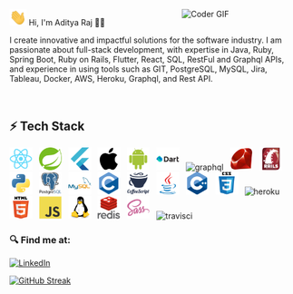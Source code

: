 
<p>
  <img align="right" src="https://media.giphy.com/media/SWoSkN6DxTszqIKEqv/giphy.gif" alt="Coder GIF" width="200">

  <img src="https://raw.githubusercontent.com/ABSphreak/ABSphreak/master/gifs/Hi.gif" width="30px"> Hi, I'm Aditya Raj 👨‍💻

I create innovative and impactful solutions for the software industry. I am passionate about full-stack development, with expertise in Java, Ruby, Spring Boot, Ruby on Rails, Flutter, React, SQL, RestFul and Graphql APIs, and experience in using tools such as GIT, PostgreSQL, MySQL, Jira, Tableau, Docker, AWS, Heroku, Graphql, and Rest API.

</p>
<br>

## ⚡ Tech Stack
<p>
  <img src="https://github.com/devicons/devicon/blob/master/icons/react/react-original.svg" alt="flutter" width="40" height="40"/>
    &nbsp;
  <img src="https://github.com/devicons/devicon/blob/master/icons/spring/spring-original.svg" alt="flutter" width="40" height="40"/>
    &nbsp;
    <img src="https://raw.githubusercontent.com/devicons/devicon/7a4ca8aa871d6dca81691e018d31eed89cb70a76/icons/flutter/flutter-original.svg" alt="flutter" width="40" height="40"/>
    &nbsp;
    <img src="https://raw.githubusercontent.com/devicons/devicon/7a4ca8aa871d6dca81691e018d31eed89cb70a76/icons/apple/apple-original.svg" alt="apple" width="40" height="40"/>
    &nbsp;
    <img src="https://raw.githubusercontent.com/devicons/devicon/7a4ca8aa871d6dca81691e018d31eed89cb70a76/icons/android/android-original.svg" alt="andriod" width="40" height="40"/>
    &nbsp;
    <img src="https://raw.githubusercontent.com/devicons/devicon/7a4ca8aa871d6dca81691e018d31eed89cb70a76/icons/dart/dart-original-wordmark.svg" alt="dart" width="40" height="40"/>
    &nbsp;
    <img src="https://www.vectorlogo.zone/logos/graphql/graphql-icon.svg" alt="graphql" width="40" height="40"/>
    &nbsp;
    <img src="https://raw.githubusercontent.com/devicons/devicon/master/icons/ruby/ruby-original.svg" alt="ruby" width="40" height="40"/>
    &nbsp;
    <img src="https://raw.githubusercontent.com/devicons/devicon/master/icons/rails/rails-original-wordmark.svg" alt="rails" width="40" height="40"/>
    &nbsp;
    <img src="https://raw.githubusercontent.com/devicons/devicon/master/icons/python/python-original.svg" alt="python" width="40" height="40"/>
    &nbsp;
    <img src="https://raw.githubusercontent.com/devicons/devicon/master/icons/postgresql/postgresql-original-wordmark.svg" alt="postgresql" width="40" height="40"/>
    &nbsp;
    <img src="https://raw.githubusercontent.com/devicons/devicon/master/icons/mysql/mysql-original-wordmark.svg" alt="mysql" width="40" height="40"/>
    &nbsp;
    <img src="https://raw.githubusercontent.com/devicons/devicon/master/icons/c/c-original.svg" alt="c" width="40" height="40"/>
    &nbsp;
    <img src="https://raw.githubusercontent.com/devicons/devicon/master/icons/coffeescript/coffeescript-original-wordmark.svg" alt="coffeescript" width="40" height="40"/>
    &nbsp;
    <img src="https://raw.githubusercontent.com/devicons/devicon/master/icons/java/java-original.svg" alt="java" width="40" height="40"/>
    &nbsp;
    <img src="https://raw.githubusercontent.com/devicons/devicon/master/icons/cplusplus/cplusplus-original.svg" alt="cplusplus" width="40" height="40"/>
    &nbsp;
    <img src="https://raw.githubusercontent.com/devicons/devicon/master/icons/css3/css3-original-wordmark.svg" alt="css3" width="40" height="40"/>
    &nbsp;
    <img src="https://www.vectorlogo.zone/logos/heroku/heroku-icon.svg" alt="heroku" width="40" height="40"/>
    &nbsp;
    <img src="https://raw.githubusercontent.com/devicons/devicon/master/icons/html5/html5-original-wordmark.svg" alt="html5" width="40" height="40"/>
    &nbsp;
    <img src="https://raw.githubusercontent.com/devicons/devicon/master/icons/javascript/javascript-original.svg" alt="javascript" width="40" height="40"/>
    &nbsp;
    <img src="https://raw.githubusercontent.com/devicons/devicon/master/icons/linux/linux-original.svg" alt="linux" width="40" height="40"/>
    &nbsp;
    <img src="https://raw.githubusercontent.com/devicons/devicon/master/icons/redis/redis-original-wordmark.svg" alt="redis" width="40" height="40"/>
    &nbsp;
    <img src="https://raw.githubusercontent.com/devicons/devicon/master/icons/sass/sass-original.svg" alt="sass" width="40" height="40"/>
    &nbsp;
    <img src="https://www.vectorlogo.zone/logos/travis-ci/travis-ci-icon.svg" alt="travisci" width="40" height="40"/>
</p>


###  🔍  Find me at:
   <a href="https://www.linkedin.com/in/aditya-raj-b03480163/"><img src="https://img.shields.io/badge/-AdityaRaj-blue?style=flat-square&logo=Linkedin&logoColor=white" width="100px" alt="LinkedIn"></a> 

<a href="https://git.io/streak-stats"><img src="https://github-readme-streak-stats.herokuapp.com?user=raj-aditya&theme=dark" alt="GitHub Streak" /></a>

